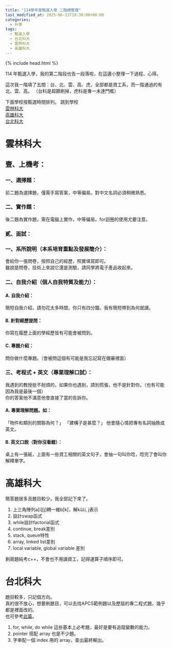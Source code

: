 ```yaml
---
title: "114學年度甄選入學 二階總整理"
last_modified_at: 2025-06-23T18:30:00+08:00
categories:
  - 升學
tags:
  - 甄選入學
  - 台北科大
  - 雲林科大
  - 高雄科大
---
```


{% include head.html %}

114 年甄選入學，我的第二階段也告一段落啦，在這邊小整理一下過程、心得。

這次我一階填了五間：台、北、雲、高、虎，全部都是資工系，而一階通過的有北、雲、高。
（台科是超篩刷掉，虎科是專一未達門檻）

下面學校按甄選時間排列。
跳到學校  
[雲林科大](#雲林科大)  
[高雄科大](#高雄科大)  
[台北科大](#台北科大)  


# 雲林科大

## 壹、上機考：
### 一、選擇題：
前二題為選擇題，僅需手寫答案，中等偏易。對中文名詞必須稍微熟悉。
### 二、實作題：
後二題為實作題，需在電腦上實作，中等偏易。for迴圈的使用尤要注意。
### 貳、面試：
### 一、系所說明（本系培育重點及發展簡介）：
會給你一張問卷，按照自己的經歷，照實填寫即可。  
雖說是問卷，技術上來說它還是測驗，請同學將電子產品收起來。
### 二、自我介紹（個人自我特質及能力）：
#### A. 自我介紹：
簡短自我介紹，請勿花太多時間，你只有四分鐘。我有簡短帶到為何就讀。
#### B. 針對經歷提問：
你寫在履歷上面的學經歷皆有可能會被問到。
#### C. 專題介紹：
問你做什麼專題。（會被問這個有可能是我忘記寫在備審裡面）
### 三、考程式 + 英文（專業理解口試）：
我遇到的教授挺不耐煩的，如果你也遇到，請別慌張，他不是針對你。（也有可能因為我是最後一個）  
你的答案他不滿意他會直接了當的告訴你。
#### A. 專業理解問題。如：
「物件和類別的關聯為何？」
「建構子是甚麼？」
他會隨心情把專有名詞抽換成英文。
#### B. 英文口說（對你沒看錯）：
桌上有一張紙，上面有一些資工相關的英文句子，會抽一句叫你唸，唸完了會叫你解釋單字。

# 高雄科大
簡答題居多且題目較少，我全部記下來了。  
1. 上三角陣列a[i][j]轉一維b[k]，解k以i, j表示  
2. 設計swap函式  
3. while設計factorial函式  
4. continue, break差別  
5. stack, queue特性  
6. array, linked list差別  
7. local variable, global variable 差別  
  
剩兩題純考c++，不會也不用讀資工，記得運算子順序即可。  

# 台北科大
題目較多，只記個方向。  
真的很不放心，想要刷題目，可以去找APCS範例題以及歷屆的專二程式題，幾乎都是裡面改的。  
也可參考[此篇](https://hackmd.io/@dkri3c1/S1qBg6V4el)。

1. for, while, do while 這些基本上必考題，最好是要有追蹤變數的能力。
2. pointer 搭配 array 也是不少題。
3. 字串配一個 index 用的 array，查出最終輸出。
